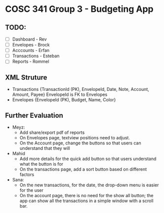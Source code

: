 # COSC 341 Group 3 - Budgeting App

## TODO:
- [ ] Dashboard - Rev
- [ ] Envelopes - Brock
- [ ] Acccounts - Erfan
- [ ] Transactions - Esteban
- [ ] Reports - Rommel

## XML Struture
- Transactions {TransactionId (PK), EnvelopeId, Date, Note, Account, Amount, Payee} EnvelopeId is FK to Envelopes
- Envelopes {EnvelopeId (PK), Budget, Name, Color}

## Further Evaluation
- Meyz:
    - Add share/export pdf of reports
    - On Envelopes page, textview positions need to adjust.
    - On the Account page, change the buttons so that users can understand that they will
- Mahid
    - Add more details for the quick add button so that users understand what the button is for
    - On the transactions page, add a sort button based on different factors
- Sana:
    - On the new transactions, for the date, the drop-down menu is easier for the user
    - On the account page, there is no need for the show all button; the app can show all the transactions in a simple window with a scroll bar. 
